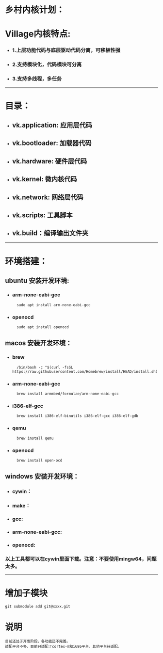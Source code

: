 # 乡村内核计划：
# Village内核特点:
- ### 1.上层功能代码与底层驱动代码分离，可移植性强
- ### 2.支持模块化，代码模块可分离
- ### 3.支持多线程，多任务

---
# 目录：
- ## vk.application: 应用层代码
- ## vk.bootloader: 加载器代码
- ## vk.hardware: 硬件层代码
- ## vk.kernel: 微内核代码
- ## vk.network: 网络层代码
- ## vk.scripts: 工具脚本
- ## vk.build：编译输出文件夹

---
# 环境搭建：
## ubuntu 安装开发环境:

- ### arm-none-eabi-gcc
		sudo apt install arm-none-eabi-gcc

- ### openocd
		sudo apt install openocd

## macos 安装开发环境：
- ### brew
		/bin/bash -c "$(curl -fsSL https://raw.githubusercontent.com/Homebrew/install/HEAD/install.sh)"

- ### arm-none-eabi-gcc
		brew install armmbed/formulae/arm-none-eabi-gcc

- ### i386-elf-gcc
		brew install i386-elf-binutils i386-elf-gcc i386-elf-gdb

- ### qemu
		brew install qemu

- ### openocd
		brew install open-ocd

## windows 安装开发环境：
- ### cywin：
- ### make：
- ### gcc:
- ### arm-none-eabi-gcc:
- ### openocd:

### 以上工具都可以在cywin里面下载。注意：不要使用mingw64，问题太多。

---

# 增加子模块
	git submodule add git@xxxx.git

# 说明
	目前还处于开发阶段，各功能还不完善。
	适配平台不多，目前只适配了cortex-m和i686平台，其他平台待适配。

